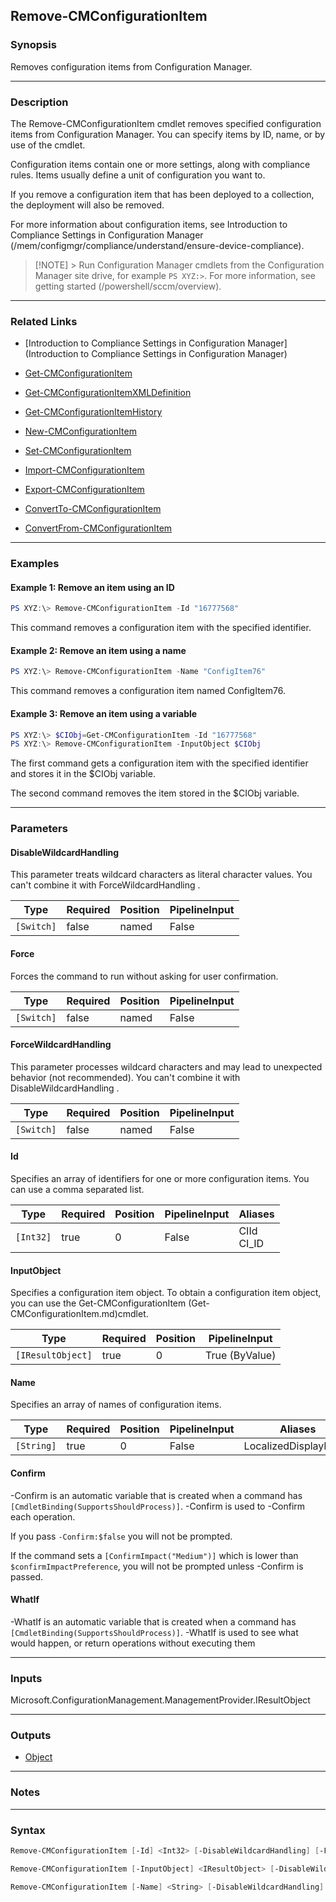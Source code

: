 Remove-CMConfigurationItem
--------------------------




### Synopsis
Removes configuration items from Configuration Manager.



---


### Description

The Remove-CMConfigurationItem cmdlet removes specified configuration items from Configuration Manager. You can specify items by ID, name, or by use of the  cmdlet.



Configuration items contain one or more settings, along with compliance rules. Items usually define a unit of configuration you want to.



If you remove a configuration item that has been deployed to a collection, the deployment will also be removed.



For more information about configuration items, see Introduction to Compliance Settings in Configuration Manager (/mem/configmgr/compliance/understand/ensure-device-compliance).



> [!NOTE] > Run Configuration Manager cmdlets from the Configuration Manager site drive, for example `PS XYZ:>`. For more information, see getting started (/powershell/sccm/overview).



---


### Related Links
* [Introduction to Compliance Settings in Configuration Manager](Introduction to Compliance Settings in Configuration Manager)



* [Get-CMConfigurationItem](Get-CMConfigurationItem)



* [Get-CMConfigurationItemXMLDefinition](Get-CMConfigurationItemXMLDefinition)



* [Get-CMConfigurationItemHistory](Get-CMConfigurationItemHistory)



* [New-CMConfigurationItem](New-CMConfigurationItem)



* [Set-CMConfigurationItem](Set-CMConfigurationItem)



* [Import-CMConfigurationItem](Import-CMConfigurationItem)



* [Export-CMConfigurationItem](Export-CMConfigurationItem)



* [ConvertTo-CMConfigurationItem](ConvertTo-CMConfigurationItem)



* [ConvertFrom-CMConfigurationItem](ConvertFrom-CMConfigurationItem)





---


### Examples
#### Example 1: Remove an item using an ID
```PowerShell
PS XYZ:\> Remove-CMConfigurationItem -Id "16777568"
```
This command removes a configuration item with the specified identifier.
#### Example 2: Remove an item using a name
```PowerShell
PS XYZ:\> Remove-CMConfigurationItem -Name "ConfigItem76"
```
This command removes a configuration item named ConfigItem76.
#### Example 3: Remove an item using a variable
```PowerShell
PS XYZ:\> $CIObj=Get-CMConfigurationItem -Id "16777568"
PS XYZ:\> Remove-CMConfigurationItem -InputObject $CIObj
```
The first command gets a configuration item with the specified identifier and stores it in the $CIObj variable.


The second command removes the item stored in the $CIObj variable.


---


### Parameters
#### **DisableWildcardHandling**

This parameter treats wildcard characters as literal character values. You can't combine it with ForceWildcardHandling .






|Type      |Required|Position|PipelineInput|
|----------|--------|--------|-------------|
|`[Switch]`|false   |named   |False        |



#### **Force**

Forces the command to run without asking for user confirmation.






|Type      |Required|Position|PipelineInput|
|----------|--------|--------|-------------|
|`[Switch]`|false   |named   |False        |



#### **ForceWildcardHandling**

This parameter processes wildcard characters and may lead to unexpected behavior (not recommended). You can't combine it with DisableWildcardHandling .






|Type      |Required|Position|PipelineInput|
|----------|--------|--------|-------------|
|`[Switch]`|false   |named   |False        |



#### **Id**

Specifies an array of identifiers for one or more configuration items. You can use a comma separated list.






|Type     |Required|Position|PipelineInput|Aliases       |
|---------|--------|--------|-------------|--------------|
|`[Int32]`|true    |0       |False        |CIId<br/>CI_ID|



#### **InputObject**

Specifies a configuration item object. To obtain a configuration item object, you can use the Get-CMConfigurationItem (Get-CMConfigurationItem.md)cmdlet.






|Type             |Required|Position|PipelineInput |
|-----------------|--------|--------|--------------|
|`[IResultObject]`|true    |0       |True (ByValue)|



#### **Name**

Specifies an array of names of configuration items.






|Type      |Required|Position|PipelineInput|Aliases             |
|----------|--------|--------|-------------|--------------------|
|`[String]`|true    |0       |False        |LocalizedDisplayName|



#### **Confirm**
-Confirm is an automatic variable that is created when a command has ```[CmdletBinding(SupportsShouldProcess)]```.
-Confirm is used to -Confirm each operation.

If you pass ```-Confirm:$false``` you will not be prompted.


If the command sets a ```[ConfirmImpact("Medium")]``` which is lower than ```$confirmImpactPreference```, you will not be prompted unless -Confirm is passed.

#### **WhatIf**
-WhatIf is an automatic variable that is created when a command has ```[CmdletBinding(SupportsShouldProcess)]```.
-WhatIf is used to see what would happen, or return operations without executing them


---


### Inputs
Microsoft.ConfigurationManagement.ManagementProvider.IResultObject





---


### Outputs
* [Object](https://learn.microsoft.com/en-us/dotnet/api/System.Object)






---


### Notes




---


### Syntax
```PowerShell
Remove-CMConfigurationItem [-Id] <Int32> [-DisableWildcardHandling] [-Force] [-ForceWildcardHandling] [-Confirm] [-WhatIf] [<CommonParameters>]
```
```PowerShell
Remove-CMConfigurationItem [-InputObject] <IResultObject> [-DisableWildcardHandling] [-Force] [-ForceWildcardHandling] [-Confirm] [-WhatIf] [<CommonParameters>]
```
```PowerShell
Remove-CMConfigurationItem [-Name] <String> [-DisableWildcardHandling] [-Force] [-ForceWildcardHandling] [-Confirm] [-WhatIf] [<CommonParameters>]
```
